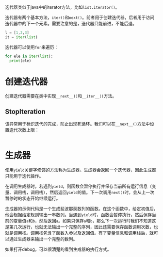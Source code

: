 迭代器类似于java中的iterator方法，比如`list.iterator()`。

迭代器有两个基本方法，`iter()`和`next()`。前者用于创建迭代器，后者用于访问迭代器中的下一个元素。需要注意的是，迭代器只能前进，不能后退。

```python
l = [1,2,3]
it = iter(list)
```

迭代器可以使用`for`来遍历：
```python
for ele in iter(list):
  print(ele)
```

# 创建迭代器

创建迭代器需要在类中实现`__next__()`和`__iter__()`方法。

## StopIteration

该异常用于标识迭代的完成，防止出现死循环。我们可以在`__next__()`方法中设置迭代次数上限：
```python

```

# 生成器

使用`yield`关键字修饰的方法称为生成器。生成器会返回一个迭代器，因此生成器只能用于迭代操作。

在调用生成器时，若遇到`yield`，则函数会暂停执行并保存当前所有运行信息（变量、调用栈，调用栈），然后返回`yield`的值。下一次调用`next()`时，会从上一次暂停时的状态开始继续运行。

生成器的示例代码是一个生成斐波那契数列的函数。在这个函数中，给定初值后，他会根据给定规则输出一串数列。当遇到`yield`时，函数会暂停执行，然后保存当前的变量值`a`和`b`，然后返回`a`。如果只保存`a`和`b`，那么下一次运行时我们不知道这是第几次运行，也就无法输出一个完整的序列，因此还需要保存函数调用次数，也就是调用栈。调用栈包含了函数入参以及返回值。有了变量信息和调用栈后，就可以通过生成器来输出一个完整的数列。

如果打开debug，可以很清楚的看到生成器的执行方式。
